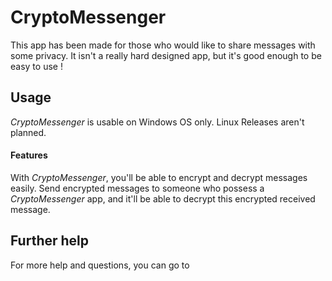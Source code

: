 # CryptoMessenger

This app has been made for those who would like to share messages with some privacy. It isn't a really hard designed app, but it's good enough to be easy to use !

## Usage

*CryptoMessenger* is usable on Windows OS only. Linux Releases aren't planned.

#### Features

With *CryptoMessenger*, you'll  be able to encrypt and decrypt messages easily. Send encrypted messages to someone who possess a *CryptoMessenger* app, and it'll be able to decrypt this encrypted received message.

## Further help

For more help and questions, you can go to 
